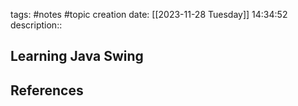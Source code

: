 tags: #notes #topic
creation date: [[2023-11-28 Tuesday]] 14:34:52
description::

## Learning Java Swing








## References
